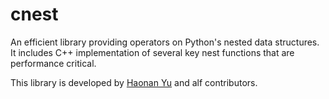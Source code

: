 # cnest

An efficient library providing operators on Python's nested data structures. It includes C++ implementation of several key nest functions that are performance critical.

This library is developed by [Haonan Yu](https://github.com/hnyu) and alf contributors.
